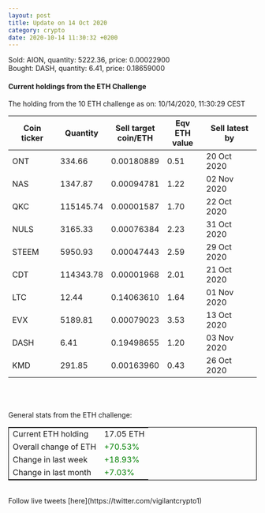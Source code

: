 ```yaml
---
layout: post
title: Update on 14 Oct 2020
category: crypto
date: 2020-10-14 11:30:32 +0200
---
```

<!-- Global site tag (gtag.js) - Google Analytics -->
<script async src="https://www.googletagmanager.com/gtag/js?id=UA-103831149-5"></script>
<script>
  window.dataLayer = window.dataLayer || [];
  function gtag(){dataLayer.push(arguments);}
  gtag('js', new Date());

  gtag('config', 'UA-103831149-5');
</script>
Sold: AION, quantity:      5222.36, price:   0.00022900<br>Bought: DASH, quantity:         6.41, price:   0.18659000<br>

#### Current holdings from the ETH Challenge

The holding from the 10 ETH challenge as on: 10/14/2020, 11:30:29 CEST

|Coin ticker|Quantity|Sell target<br>coin/ETH|Eqv ETH<br>value|Sell latest by|
|-----------|--------|-----------|-----------|--------------|
ONT|334.66|  0.00180889|0.51|20 Oct 2020|
NAS|1347.87|  0.00094781|1.22|02 Nov 2020|
QKC|115145.74|  0.00001587|1.70|22 Oct 2020|
NULS|3165.33|  0.00076384|2.23|31 Oct 2020|
STEEM|5950.93|  0.00047443|2.59|29 Oct 2020|
CDT|114343.78|  0.00001968|2.01|21 Oct 2020|
LTC|12.44|  0.14063610|1.64|01 Nov 2020|
EVX|5189.81|  0.00079023|3.53|13 Oct 2020|
DASH|6.41|  0.19498655|1.20|03 Nov 2020|
KMD|291.85|  0.00163960|0.43|26 Oct 2020|

<br>
<br>
<br>
General stats from the ETH challenge:

<table style="border:1px solid black;margin-left:auto;margin-right:auto;">
	<tbody>
	<tr>
		<td>Current ETH holding</td>
		<td>     17.05 ETH</td>
	</tr>
	<tr>
		<td>Overall change of ETH</td>
		<td><font color="green">+70.53%</font></td>
	</tr>
	<tr>
		<td>Change in last week</td>
		<td><font color="green">+18.93%</font></td>
	</tr>
	<tr>
		<td>Change in last month</td>
		<td><font color="green">+7.03%</font></td>
	</tr>
	</tbody>
</table>

<br>
Follow live tweets [here](https://twitter.com/vigilantcrypto1)
<br>
<br>